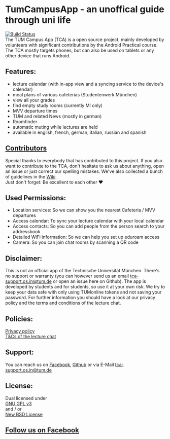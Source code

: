 # TumCampusApp - an unoffical guide through uni life
[![Build Status](https://build.wdkk.de/job/TumCampusApp/badge/icon)](https://build.wdkk.de/job/TumCampusApp/)  
The TUM Campus App (TCA) is a open source project, mainly developed by volunteers with significant contributions by the Android Practical course. The TCA mostly targets phones, but can also be used on tablets or any other device that runs Android.

## Features:
- lecture calendar (with in-app view and a syncing service to the device's calendar)
- meal plans of various cafeterias (Studentenwerk München)
- view all your grades
- find empty study rooms (currently MI only)
- MVV departure times
- TUM and related News (mostly in german)
- Roomfinder
- automatic muting while lectures are held
- available in english, french, german, italian, russian and spanish

## [Contributors](https://github.com/TCA-Team/TumCampusApp/blob/master/CONTRIBUTORS.md)
Special thanks to everybody that has contributed to this project. If you also want to contribute to the TCA, don't hesitate to ask us about anything, open an issue or just correct our spelling mistakes. We've also collected a bunch of guidelines in the [Wiki](https://github.com/TCA-Team/TumCampusApp/wiki).  
Just don't forget: Be excellent to each other :heart:

## Used Permissions:
+ Location services: So we can show you the nearest Cafeteria / MVV departures
+ Access calendar: To sync your lecture calendar with your local calendar
+ Access contacts: So you can add people from the person search to your addressbook
+ Detailed WiFi information: So we can help you set up eduroam access
+ Camera: So you can join chat rooms by scanning a QR code

## Disclaimer:
This is not an official app of the Technische Universität München. There's no support or warranty (you can however send us an email [tca-support.os.in@tum.de](mailto:tca-support.os.in@tum.de) or open an issue here on Github). The app is developed by students and for students, so use it at your own risk. We try to keep your data safe with only using TUMonline tokens and not saving your password. For further information you should have a look at our privacy policy and the terms and conditions of the lecture chat.

## Policies:
[Privacy policy](https://tumcabe.in.tum.de/landing/privacy/)  
[T&Cs of the lecture chat](https://tumcabe.in.tum.de/landing/chatterms/)

## Support:
You can reach us on [Facebook](https://www.facebook.com/TUMCampus), [Github](https://github.com/TCA-Team/TumCampusApp) or via E-Mail [tca-support.os.in@tum.de](mailto:tca-support.os.in@tum.de)

## License:
Dual licensed under  
[GNU GPL v3](http://www.gnu.org/licenses/gpl.html)  
and / or  
[New BSD License](http://www.opensource.org/licenses/bsd-license.php)

## [Follow us on Facebook](https://www.facebook.com/TUMCampus)
